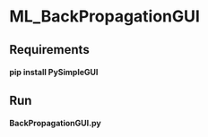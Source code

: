 # ML_BackPropagationGUI
## Requirements
#### pip install PySimpleGUI

## Run
#### BackPropagationGUI.py
